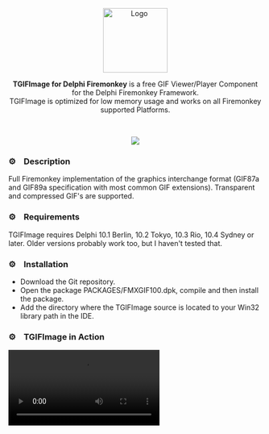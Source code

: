 <p align="center">
  <a href="https://github.com/TomDannert/GIFImage/blob/master/Res/TGIFImage128x128.png">
    <img alt="Logo" height="128" src="https://github.com/TomDannert/GIFImage/blob/master/Res/TGIFImage128x128.png">
  </a>  
</p>
<p align="center">
  <b>TGIFImage for Delphi Firemonkey</b> is a free GIF Viewer/Player Component for the Delphi Firemonkey Framework.<br>
  TGIFImage is optimized for low memory usage and works on all Firemonkey supported Platforms. 
</p> 
</p><br>
<p align="center">
  <img src="https://img.shields.io/github/stars/TomDannert/GIFImage?style=flat-square">
</p>

### ⚙️&nbsp;&nbsp;&nbsp;&nbsp;Description

Full Firemonkey implementation of the graphics interchange format (GIF87a and GIF89a specification with most common GIF extensions). Transparent and compressed GIF's are supported. 

### ⚙️&nbsp;&nbsp;&nbsp;&nbsp;Requirements 

TGIFImage requires Delphi 10.1 Berlin, 10.2 Tokyo, 10.3 Rio, 10.4 Sydney or later. Older versions probably work too, but I haven't tested that.

### ⚙️&nbsp;&nbsp;&nbsp;&nbsp;Installation 

- Download the Git repository.
- Open the package PACKAGES/FMXGIF100.dpk, compile and then install the package. 
- Add the directory where the TGIFImage source is located to your Win32 library path in the IDE. 

### ⚙️&nbsp;&nbsp;&nbsp;&nbsp;TGIFImage in Action

<video controls loop>
  <source src="https://github.com/TomDannert/GIFImage/blob/master/Samples/delphi-ide.mp4" type="video/mp4">
  Your browser does not support the video tag.
</video>
